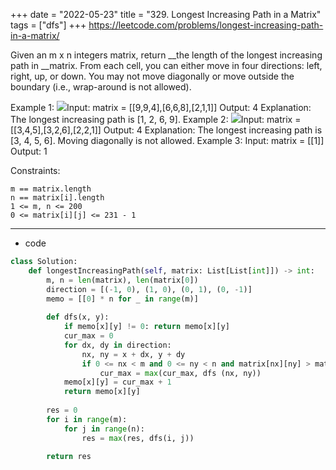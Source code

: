+++ 
date = "2022-05-23"
title = "329. Longest Increasing Path in a Matrix"
tags = ["dfs"]
+++
https://leetcode.com/problems/longest-increasing-path-in-a-matrix/

Given an m x n integers matrix, return __the length of the longest increasing path in __matrix.
From each cell, you can either move in four directions: left, right, up, or down. You may not move diagonally or move outside the boundary (i.e., wrap-around is not allowed).
 
Example 1:
![](https://assets.leetcode.com/uploads/2021/01/05/grid1.jpg)Input: matrix = [[9,9,4],[6,6,8],[2,1,1]] Output: 4 Explanation: The longest increasing path is [1, 2, 6, 9]. 
Example 2:
![](https://assets.leetcode.com/uploads/2021/01/27/tmp-grid.jpg)Input: matrix = [[3,4,5],[3,2,6],[2,2,1]] Output: 4 Explanation: The longest increasing path is [3, 4, 5, 6]. Moving diagonally is not allowed. 
Example 3:
Input: matrix = [[1]] Output: 1 
 
Constraints:

	m == matrix.length
	n == matrix[i].length
	1 <= m, n <= 200
	0 <= matrix[i][j] <= 231 - 1

---
- code
```py
class Solution:
    def longestIncreasingPath(self, matrix: List[List[int]]) -> int:
        m, n = len(matrix), len(matrix[0])
        direction = [(-1, 0), (1, 0), (0, 1), (0, -1)]
        memo = [[0] * n for _ in range(m)]
        
        def dfs(x, y):
            if memo[x][y] != 0: return memo[x][y]
            cur_max = 0
            for dx, dy in direction:
                nx, ny = x + dx, y + dy
                if 0 <= nx < m and 0 <= ny < n and matrix[nx][ny] > matrix[x][y]:
                    cur_max = max(cur_max, dfs (nx, ny))
            memo[x][y] = cur_max + 1
            return memo[x][y]
        
        res = 0
        for i in range(m):
            for j in range(n):
                res = max(res, dfs(i, j))
                
        return res
```
